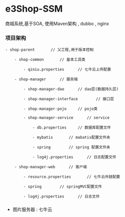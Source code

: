 # e3Shop-SSM

商城系统,基于SOA, 使用Maven架构 , dubbo , nginx 

### 项目架构

```
- shop-parent		// 父工程,用于版本控制

	- shop-common		// 基本工具类

		- qiniu.properties		// 七牛云上传配置

	- shop-manager		// 服务端

		- shop-manager-dao		// dao层(数据持久层)

		- shop-manager-interface		// 接口层

		- shop-manager-pojo		// pojo类

		- shop-manager-service		// service

			- db.properties		// 数据库配置文件
			
			- mybatis		// mabatis配置文件夹

			- spring		// spring 配置文件夹

			- log4j.properties		// 日志配置文件

	- shop-manager-web		// 客户端

		- resource.properties		// 七牛云外链配置

		- spring		// springMVC配置文件

		- log4j.properties		// 日志文件
```
 
###

- 图片服务器 : 七牛云
